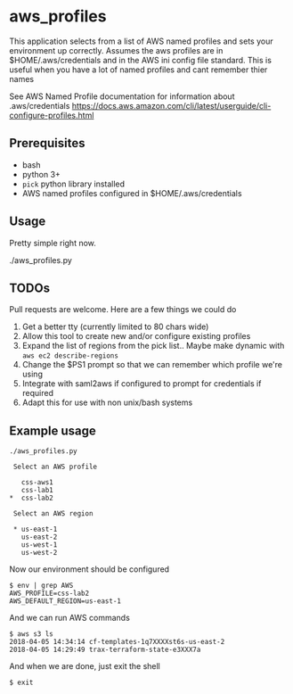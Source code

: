 # aws_profiles

This application selects from a list of AWS named profiles and sets your environment
up correctly. Assumes the aws profiles are in $HOME/.aws/credentials and in the
AWS ini config file standard.
This is useful when you have a lot of named profiles and cant remember thier names

See AWS Named Profile documentation for information about .aws/credentials
https://docs.aws.amazon.com/cli/latest/userguide/cli-configure-profiles.html

## Prerequisites
* bash
* python 3+
* `pick` python library installed
* AWS named profiles configured in $HOME/.aws/credentials

## Usage

Pretty simple right now. 

./aws_profiles.py

## TODOs 

Pull requests are welcome. Here are a few things we could do

1. Get a better tty (currently limited to 80 chars wide)
2. Allow this tool to create new and/or configure existing profiles
3. Expand the list of regions from the pick list.. Maybe make dynamic with `aws
	 ec2 describe-regions`
4. Change the $PS1 prompt so that we can remember which profile we're using
5. Integrate with saml2aws if configured to prompt for credentials if required
6. Adapt this for use with non unix/bash systems


## Example usage
```
./aws_profiles.py

 Select an AWS profile

   css-aws1
   css-lab1
*  css-lab2

 Select an AWS region

 * us-east-1
   us-east-2
   us-west-1
   us-west-2
```

Now our environment should be configured
```
$ env | grep AWS
AWS_PROFILE=css-lab2
AWS_DEFAULT_REGION=us-east-1
```

And we can run AWS commands
```
$ aws s3 ls
2018-04-05 14:34:14 cf-templates-1q7XXXXst6s-us-east-2
2018-04-05 14:29:49 trax-terraform-state-e3XXX7a
```

And when we are done, just exit the shell
```
$ exit
```
